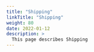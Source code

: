 ```yaml
---
title: "Shipping"
linkTitle: "Shipping"
weight: 80
date: 2022-01-12
description: >
  This page describes Shipping
---
```


